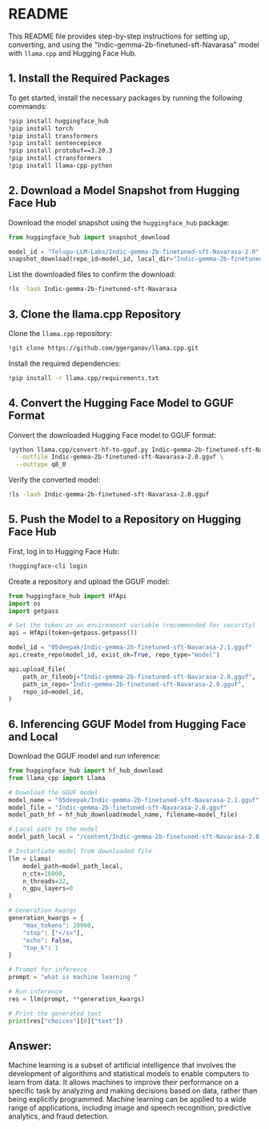 # README

This README file provides step-by-step instructions for setting up, converting, and using the "Indic-gemma-2b-finetuned-sft-Navarasa" model with `llama.cpp` and Hugging Face Hub.

## 1. Install the Required Packages

To get started, install the necessary packages by running the following commands:

```bash
!pip install huggingface_hub
!pip install torch
!pip install transformers
!pip install sentencepiece
!pip install protobuf==3.20.3
!pip install ctransformers
!pip install llama-cpp-python
```

## 2. Download a Model Snapshot from Hugging Face Hub

Download the model snapshot using the `huggingface_hub` package:

```python
from huggingface_hub import snapshot_download

model_id = "Telugu-LLM-Labs/Indic-gemma-2b-finetuned-sft-Navarasa-2.0"
snapshot_download(repo_id=model_id, local_dir="Indic-gemma-2b-finetuned-sft-Navarasa", local_dir_use_symlinks=False, revision="main")
```

List the downloaded files to confirm the download:

```bash
!ls -lash Indic-gemma-2b-finetuned-sft-Navarasa
```

## 3. Clone the llama.cpp Repository

Clone the `llama.cpp` repository:

```bash
!git clone https://github.com/ggerganov/llama.cpp.git
```

Install the required dependencies:

```bash
!pip install -r llama.cpp/requirements.txt
```

## 4. Convert the Hugging Face Model to GGUF Format

Convert the downloaded Hugging Face model to GGUF format:

```bash
!python llama.cpp/convert-hf-to-gguf.py Indic-gemma-2b-finetuned-sft-Navarasa \
  --outfile Indic-gemma-2b-finetuned-sft-Navarasa-2.0.gguf \
  --outtype q8_0
```

Verify the converted model:

```bash
!ls -lash Indic-gemma-2b-finetuned-sft-Navarasa-2.0.gguf
```

## 5. Push the Model to a Repository on Hugging Face Hub

First, log in to Hugging Face Hub:

```bash
!huggingface-cli login
```

Create a repository and upload the GGUF model:

```python
from huggingface_hub import HfApi
import os
import getpass

# Set the token as an environment variable (recommended for security)
api = HfApi(token=getpass.getpass())

model_id = "05deepak/Indic-gemma-2b-finetuned-sft-Navarasa-2.1.gguf"
api.create_repo(model_id, exist_ok=True, repo_type="model")

api.upload_file(
    path_or_fileobj="Indic-gemma-2b-finetuned-sft-Navarasa-2.0.gguf",
    path_in_repo="Indic-gemma-2b-finetuned-sft-Navarasa-2.0.gguf",
    repo_id=model_id,
)
```

## 6. Inferencing GGUF Model from Hugging Face and Local

Download the GGUF model and run inference:

```python
from huggingface_hub import hf_hub_download
from llama_cpp import Llama

# Download the GGUF model
model_name = "05deepak/Indic-gemma-2b-finetuned-sft-Navarasa-2.1.gguf"
model_file = "Indic-gemma-2b-finetuned-sft-Navarasa-2.0.gguf"
model_path_hf = hf_hub_download(model_name, filename=model_file)

# Local path to the model
model_path_local = "/content/Indic-gemma-2b-finetuned-sft-Navarasa-2.0.gguf"

# Instantiate model from downloaded file
llm = Llama(
    model_path=model_path_local,
    n_ctx=16000,
    n_threads=32,
    n_gpu_layers=0
)

# Generation kwargs
generation_kwargs = {
    "max_tokens": 20000,
    "stop": ["</s>"],
    "echo": False,
    "top_k": 1
}

# Prompt for inference
prompt = "what is machine learning "

# Run inference
res = llm(prompt, **generation_kwargs)

# Print the generated text
print(res["choices"][0]["text"])
```

## Answer:

Machine learning is a subset of artificial intelligence that involves the development of algorithms and statistical models to enable computers to learn from data. It allows machines to improve their performance on a specific task by analyzing and making decisions based on data, rather than being explicitly programmed. Machine learning can be applied to a wide range of applications, including image and speech recognition, predictive analytics, and fraud detection.
